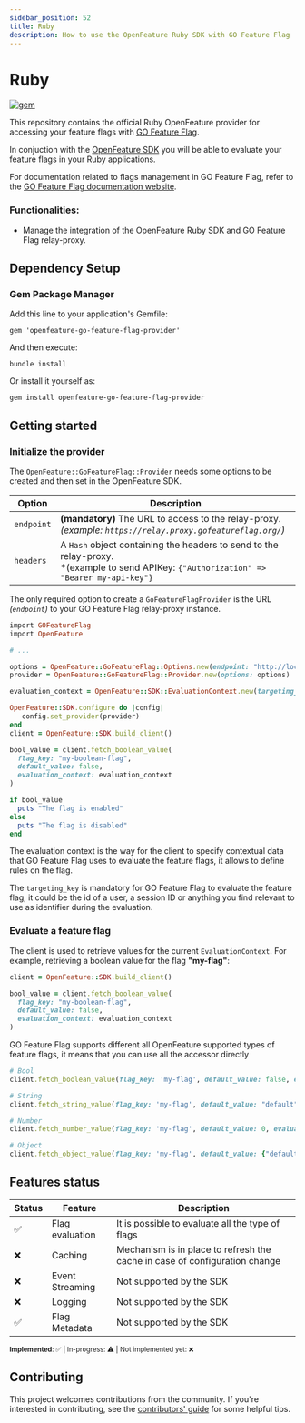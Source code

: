 ```yaml
---
sidebar_position: 52
title: Ruby
description: How to use the OpenFeature Ruby SDK with GO Feature Flag
---
```


# Ruby
 <a href="https://github.com/open-feature/ruby-sdk-contrib/tree/main/providers/openfeature-go-feature-flag-provider"><img src="https://img.shields.io/gem/v/openfeature-go-feature-flag-provider?color=blue&style=flat-square&logo=ruby" alt="gem" /></a>

This repository contains the official Ruby OpenFeature provider for accessing your feature flags with [GO Feature Flag](https://gofeatureflag.org).

In conjuction with the [OpenFeature SDK](https://openfeature.dev/docs/reference/concepts/provider) you will be able
to evaluate your feature flags in your Ruby applications.

For documentation related to flags management in GO Feature Flag,
refer to the [GO Feature Flag documentation website](https://gofeatureflag.org/docs).

### Functionalities:
- Manage the integration of the OpenFeature Ruby SDK and GO Feature Flag relay-proxy.

## Dependency Setup

### Gem Package Manager

Add this line to your application's Gemfile:
```
gem 'openfeature-go-feature-flag-provider'
```
And then execute:
```
bundle install
```
Or install it yourself as:
```
gem install openfeature-go-feature-flag-provider
```

## Getting started

### Initialize the provider

The `OpenFeature::GoFeatureFlag::Provider` needs some options to be created and then set in the OpenFeature SDK.

| **Option** | **Description**                                                                                                                             |
|------------|---------------------------------------------------------------------------------------------------------------------------------------------|
| `endpoint` | **(mandatory)** The URL to access to the relay-proxy.<br />*(example: `https://relay.proxy.gofeatureflag.org/`)*                            |
| `headers`  | A `Hash` object containing the headers to send to the relay-proxy.<br/>*(example to send APIKey: `{"Authorization" => "Bearer my-api-key"}` |

The only required option to create a `GoFeatureFlagProvider` is the URL _(`endpoint`)_ to your GO Feature Flag relay-proxy instance.

```ruby
import GOFeatureFlag
import OpenFeature

# ...

options = OpenFeature::GoFeatureFlag::Options.new(endpoint: "http://localhost:1031")
provider = OpenFeature::GoFeatureFlag::Provider.new(options: options)

evaluation_context = OpenFeature::SDK::EvaluationContext.new(targeting_key: "9b9450f8-ab5c-4dcf-872f-feda3f6ccb16")

OpenFeature::SDK.configure do |config|
   config.set_provider(provider)
end
client = OpenFeature::SDK.build_client()

bool_value = client.fetch_boolean_value(
  flag_key: "my-boolean-flag",
  default_value: false,
  evaluation_context: evaluation_context
)

if bool_value 
  puts "The flag is enabled"
else
  puts "The flag is disabled"
end
```

The evaluation context is the way for the client to specify contextual data that GO Feature Flag uses to evaluate the feature flags, it allows to define rules on the flag.

The `targeting_key` is mandatory for GO Feature Flag to evaluate the feature flag, it could be the id of a user, a session ID or anything you find relevant to use as identifier during the evaluation.


### Evaluate a feature flag
The client is used to retrieve values for the current `EvaluationContext`.
For example, retrieving a boolean value for the flag **"my-flag"**:

```ruby
client = OpenFeature::SDK.build_client()

bool_value = client.fetch_boolean_value(
  flag_key: "my-boolean-flag",
  default_value: false,
  evaluation_context: evaluation_context
)
```

GO Feature Flag supports different all OpenFeature supported types of feature flags, it means that you can use all the accessor directly
```ruby
# Bool
client.fetch_boolean_value(flag_key: 'my-flag', default_value: false, evaluation_context: evaluation_context)

# String
client.fetch_string_value(flag_key: 'my-flag', default_value: "default", evaluation_context: evaluation_context)

# Number
client.fetch_number_value(flag_key: 'my-flag', default_value: 0, evaluation_context: evaluation_context)

# Object
client.fetch_object_value(flag_key: 'my-flag', default_value: {"default" => true}, evaluation_context: evaluation_context)
```

## Features status

| Status | Feature         | Description                                                                |
|--------|-----------------|----------------------------------------------------------------------------|
| ✅      | Flag evaluation | It is possible to evaluate all the type of flags                           |
| ❌      | Caching         | Mechanism is in place to refresh the cache in case of configuration change |
| ❌      | Event Streaming | Not supported by the SDK                                                   |
| ❌      | Logging         | Not supported by the SDK                                                   |
| ✅      | Flag Metadata   | Not supported by the SDK                                                   |


<sub>**Implemented**: ✅ | In-progress: ⚠️ | Not implemented yet: ❌</sub>

## Contributing
This project welcomes contributions from the community.
If you're interested in contributing, see the [contributors' guide](https://github.com/thomaspoignant/go-feature-flag/blob/main/CONTRIBUTING.md) for some helpful tips.
